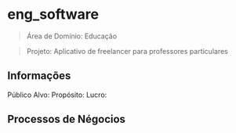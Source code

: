 # eng_software

> Área de Domínio: Educação

> Projeto: Aplicativo de freelancer para professores particulares

## Informações
Público Alvo:
Propósito:
Lucro:

## Processos de Négocios

